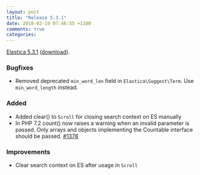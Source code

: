 ```yaml
---
layout: post
title: "Release 5.3.1"
date: 2018-02-19 07:46:55 +1100
comments: true
categories:
---
```


[Elastica 5.3.1](https://github.com/ruflin/Elastica/tree/5.3.1) ([download](https://github.com/ruflin/Elastica/releases/tag/5.3.1)).

### Bugfixes

- Removed deprecated `min_word_len` field in `Elastica\Suggest\Term`.
  Use `min_word_length` instead.

### Added

- Added clear() to `Scroll` for closing search context on ES manually
- In PHP 7.2 count() now raises a warning when an invalid parameter is passed. Only arrays and objects implementing the Countable interface should be passed. [#1378](https://github.com/ruflin/Elastica/pull/1378)

### Improvements

- Clear search context on ES after usage in `Scroll`
